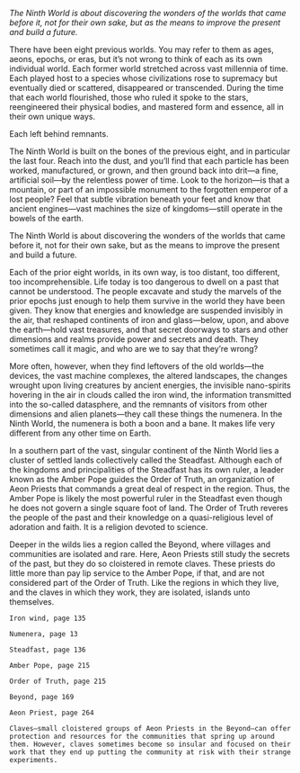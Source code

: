 *The Ninth World is about discovering the wonders of the worlds that came before it, not for their own sake, but as the means to improve the present and build a future.*

There have been eight previous worlds. You may refer to them as ages, aeons, epochs, or eras, but it’s not wrong to think of each as its own individual world. Each former world stretched across vast millennia of time. Each played host to a species whose civilizations rose to supremacy but eventually died or scattered, disappeared or transcended. During the time that each world flourished, those who ruled it spoke to the stars, reengineered their physical bodies, and mastered form and essence, all in their own unique ways. 

Each left behind remnants. 

The Ninth World is built on the bones of the previous eight, and in particular the last four. Reach into the dust, and you’ll find that each particle has been worked, manufactured, or grown, and then ground back into drit—a fine, artificial soil—by the relentless power of time. Look to the horizon—is that a mountain, or part of an impossible monument to the forgotten emperor of a lost people? Feel that subtle vibration beneath your feet and know that ancient engines—vast machines the size of kingdoms—still operate in the bowels of the earth.

The Ninth World is about discovering the wonders of the worlds that came before it, not for their own sake, but as the means to improve the present and build a future.

Each of the prior eight worlds, in its own way, is too distant, too different, too incomprehensible. Life today is too dangerous to dwell on a past that cannot be understood. The people excavate and study the marvels of the prior epochs just enough to help them survive in the world they have been given. They know that energies and knowledge are suspended invisibly in the air, that reshaped continents of iron and glass—below, upon, and above the earth—hold vast treasures, and that secret doorways to stars and other dimensions and realms provide power and secrets and death. They sometimes call it magic, and who are we to say that they’re wrong?

More often, however, when they find leftovers of the old worlds—the devices, the vast machine complexes, the altered landscapes, the changes wrought upon living creatures by ancient energies, the invisible nano-spirits hovering in the air in clouds called the iron wind, the information transmitted into the so-called datasphere, and the remnants of visitors from other dimensions and alien planets—they call these things the numenera. In the Ninth World, the numenera is both a boon and a bane. It makes life very different from any other time on Earth. 

In a southern part of the vast, singular continent of the Ninth World lies a cluster of settled lands collectively called the Steadfast. Although each of the kingdoms and principalities of the Steadfast has its own ruler, a leader known as the Amber Pope guides the Order of Truth, an organization of Aeon Priests that commands a great deal of respect in the region. Thus, the Amber Pope is likely the most powerful ruler in the Steadfast even though he does not govern a single square foot of land. The Order of Truth reveres the people of the past and their knowledge on a quasi-religious level of adoration and faith. It is a religion devoted to science.

Deeper in the wilds lies a region called the Beyond, where villages and communities are isolated and rare. Here, Aeon Priests still study the secrets of the past, but they do so cloistered in remote claves. These priests do little more than pay lip service to the Amber Pope, if that, and are not considered part of the Order of Truth. Like the regions in which they live, and the claves in which they work, they are isolated, islands unto themselves.

	Iron wind, page 135

	Numenera, page 13

	Steadfast, page 136

	Amber Pope, page 215

	Order of Truth, page 215

	Beyond, page 169

	Aeon Priest, page 264

	Claves—small cloistered groups of Aeon Priests in the Beyond—can offer protection and resources for the communities that spring up around them. However, claves sometimes become so insular and focused on their work that they end up putting the community at risk with their strange experiments.